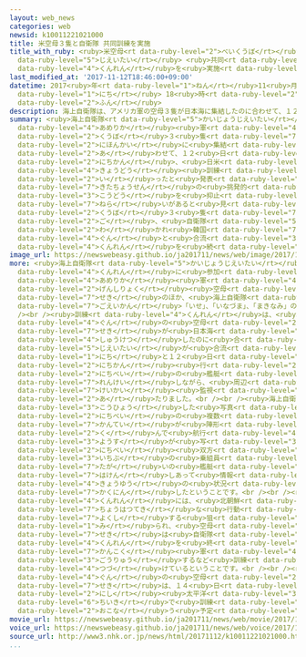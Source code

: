 ```yaml
---
layout: web_news
categories: web
newsid: k10011221021000
title: 米空母３隻と自衛隊 共同訓練を実施
title_with_ruby: <ruby>米空母<rt data-ruby-level="2">べいくうぼ</rt></ruby>３<ruby>隻<rt data-ruby-level="7">せき</rt></ruby>と<ruby>自衛隊<rt
  data-ruby-level="5">じえいたい</rt></ruby> <ruby>共同<rt data-ruby-level="4">きょうどう</rt></ruby><ruby>訓練<rt
  data-ruby-level="4">くんれん</rt></ruby>を<ruby>実施<rt data-ruby-level="7">じっし</rt></ruby>
last_modified_at: '2017-11-12T18:46:00+09:00'
datetime: 2017<ruby>年<rt data-ruby-level="1">ねん</rt></ruby>11<ruby>月<rt data-ruby-level="1">がつ</rt></ruby>12<ruby>日<rt
  data-ruby-level="1">にち</rt></ruby> 18<ruby>時<rt data-ruby-level="2">じ</rt></ruby>46<ruby>分<rt
  data-ruby-level="2">ふん</rt></ruby>
description: 海上自衛隊は、アメリカ軍の空母３隻が日本海に集結したのに合わせて、１２日までの２日間、日米共同訓練を行ったと発表しました。北朝鮮の挑発的な行動を抑止する狙いがあると見られ、空母３隻はその後、自衛隊と分かれ韓国軍と合流するなど訓練を続けています。
summary: <ruby>海上自衛隊<rt data-ruby-level="5">かいじょうじえいたい</rt></ruby>は、<ruby>アメリカ<rt
  data-ruby-level="4">あめりか</rt></ruby><ruby>軍<rt data-ruby-level="4">ぐん</rt></ruby>の<ruby>空母<rt
  data-ruby-level="2">くうぼ</rt></ruby>３<ruby>隻<rt data-ruby-level="7">せき</rt></ruby>が<ruby>日本海<rt
  data-ruby-level="2">にほんかい</rt></ruby>に<ruby>集結<rt data-ruby-level="4">しゅうけつ</rt></ruby>したのに<ruby>合<rt
  data-ruby-level="2">あ</rt></ruby>わせて、１２<ruby>日<rt data-ruby-level="1">にち</rt></ruby>までの２<ruby>日間<rt
  data-ruby-level="2">にちかん</rt></ruby>、<ruby>日米<rt data-ruby-level="2">にちべい</rt></ruby><ruby>共同<rt
  data-ruby-level="4">きょうどう</rt></ruby><ruby>訓練<rt data-ruby-level="4">くんれん</rt></ruby>を<ruby>行<rt
  data-ruby-level="2">い</rt></ruby>ったと<ruby>発表<rt data-ruby-level="3">はっぴょう</rt></ruby>しました。<ruby>北朝鮮<rt
  data-ruby-level="7">きたちょうせん</rt></ruby>の<ruby>挑発的<rt data-ruby-level="7">ちょうはつてき</rt></ruby>な<ruby>行動<rt
  data-ruby-level="3">こうどう</rt></ruby>を<ruby>抑止<rt data-ruby-level="7">よくし</rt></ruby>する<ruby>狙<rt
  data-ruby-level="7">ねら</rt></ruby>いがあると<ruby>見<rt data-ruby-level="1">み</rt></ruby>られ、<ruby>空母<rt
  data-ruby-level="2">くうぼ</rt></ruby>３<ruby>隻<rt data-ruby-level="7">せき</rt></ruby>はその<ruby>後<rt
  data-ruby-level="2">ご</rt></ruby>、<ruby>自衛隊<rt data-ruby-level="5">じえいたい</rt></ruby>と<ruby>分<rt
  data-ruby-level="2">わ</rt></ruby>かれ<ruby>韓国<rt data-ruby-level="7">かんこく</rt></ruby><ruby>軍<rt
  data-ruby-level="4">ぐん</rt></ruby>と<ruby>合流<rt data-ruby-level="3">ごうりゅう</rt></ruby>するなど<ruby>訓練<rt
  data-ruby-level="4">くんれん</rt></ruby>を<ruby>続<rt data-ruby-level="4">つづ</rt></ruby>けています。
image_url: https://newswebeasy.github.io/ja201711/news/web/image/2017/11/12/K10011221021_1711121807_1711121813_01_03.jpg
more: <ruby>海上自衛隊<rt data-ruby-level="5">かいじょうじえいたい</rt></ruby>によりますと、<ruby>訓練<rt
  data-ruby-level="4">くんれん</rt></ruby>に<ruby>参加<rt data-ruby-level="4">さんか</rt></ruby>したのは<ruby>アメリカ<rt
  data-ruby-level="4">あめりか</rt></ruby><ruby>軍<rt data-ruby-level="4">ぐん</rt></ruby>の<ruby>原子力<rt
  data-ruby-level="2">げんしりょく</rt></ruby><ruby>空母<rt data-ruby-level="2">くうぼ</rt></ruby>「ロナルド・レーガン」と「セオドア・ルーズベルト」、それに「ニミッツ」の３<ruby>隻<rt
  data-ruby-level="7">せき</rt></ruby>のほか、<ruby>海上自衛隊<rt data-ruby-level="5">かいじょうじえいたい</rt></ruby>の<ruby>護衛艦<rt
  data-ruby-level="7">ごえいかん</rt></ruby>「いせ」、「いなづま」、「まきなみ」の３<ruby>隻<rt data-ruby-level="7">せき</rt></ruby>などです。<br
  /><br /><ruby>訓練<rt data-ruby-level="4">くんれん</rt></ruby>は、<ruby>アメリカ<rt data-ruby-level="4">あめりか</rt></ruby><ruby>軍<rt
  data-ruby-level="4">ぐん</rt></ruby>の<ruby>空母<rt data-ruby-level="2">くうぼ</rt></ruby>３<ruby>隻<rt
  data-ruby-level="7">せき</rt></ruby>が<ruby>日本海<rt data-ruby-level="2">にほんかい</rt></ruby>に<ruby>集結<rt
  data-ruby-level="4">しゅうけつ</rt></ruby>したのに<ruby>合<rt data-ruby-level="2">あ</rt></ruby>わせて<ruby>自衛隊<rt
  data-ruby-level="5">じえいたい</rt></ruby>が<ruby>合流<rt data-ruby-level="3">ごうりゅう</rt></ruby>して１１<ruby>日<rt
  data-ruby-level="1">にち</rt></ruby>と１２<ruby>日<rt data-ruby-level="1">にち</rt></ruby>の２<ruby>日間<rt
  data-ruby-level="2">にちかん</rt></ruby><ruby>行<rt data-ruby-level="2">おこな</rt></ruby>われ、<ruby>日米<rt
  data-ruby-level="2">にちべい</rt></ruby>の<ruby>艦艇<rt data-ruby-level="7">かんてい</rt></ruby>がそれぞれ<ruby>連携<rt
  data-ruby-level="7">れんけい</rt></ruby>しながら、<ruby>周辺<rt data-ruby-level="4">しゅうへん</rt></ruby>の<ruby>警戒<rt
  data-ruby-level="7">けいかい</rt></ruby><ruby>監視<rt data-ruby-level="7">かんし</rt></ruby>などに<ruby>当<rt
  data-ruby-level="2">あ</rt></ruby>たりました。<br /><br /><ruby>海上自衛隊<rt data-ruby-level="5">かいじょうじえいたい</rt></ruby>が<ruby>公表<rt
  data-ruby-level="3">こうひょう</rt></ruby>した<ruby>写真<rt data-ruby-level="3">しゃしん</rt></ruby>には、<ruby>日米<rt
  data-ruby-level="2">にちべい</rt></ruby>の<ruby>複数<rt data-ruby-level="5">ふくすう</rt></ruby>の<ruby>艦艇<rt
  data-ruby-level="7">かんてい</rt></ruby>が<ruby>陣形<rt data-ruby-level="7">じんけい</rt></ruby>を<ruby>組<rt
  data-ruby-level="2">く</rt></ruby>んで<ruby>航行<rt data-ruby-level="4">こうこう</rt></ruby>している<ruby>様子<rt
  data-ruby-level="3">ようす</rt></ruby>が<ruby>写<rt data-ruby-level="3">うつ</rt></ruby>っていて、<ruby>日米<rt
  data-ruby-level="2">にちべい</rt></ruby><ruby>双方<rt data-ruby-level="7">そうほう</rt></ruby>の<ruby>一部<rt
  data-ruby-level="3">いちぶ</rt></ruby>の<ruby>乗組員<rt data-ruby-level="3">のりくみいん</rt></ruby>を<ruby>互<rt
  data-ruby-level="7">たが</rt></ruby>いの<ruby>艦艇<rt data-ruby-level="7">かんてい</rt></ruby>に<ruby>派遣<rt
  data-ruby-level="7">はけん</rt></ruby>しあって<ruby>情報<rt data-ruby-level="5">じょうほう</rt></ruby><ruby>共有<rt
  data-ruby-level="4">きょうゆう</rt></ruby>の<ruby>状況<rt data-ruby-level="7">じょうきょう</rt></ruby>などを<ruby>確認<rt
  data-ruby-level="7">かくにん</rt></ruby>したということです。<br /><br /><ruby>今回<rt data-ruby-level="2">こんかい</rt></ruby>の<ruby>訓練<rt
  data-ruby-level="4">くんれん</rt></ruby>には、<ruby>北朝鮮<rt data-ruby-level="7">きたちょうせん</rt></ruby>の<ruby>挑発的<rt
  data-ruby-level="7">ちょうはつてき</rt></ruby>な<ruby>行動<rt data-ruby-level="3">こうどう</rt></ruby>を<ruby>抑止<rt
  data-ruby-level="7">よくし</rt></ruby>する<ruby>狙<rt data-ruby-level="7">ねら</rt></ruby>いがあると<ruby>見<rt
  data-ruby-level="1">み</rt></ruby>られ、<ruby>空母<rt data-ruby-level="2">くうぼ</rt></ruby>３<ruby>隻<rt
  data-ruby-level="7">せき</rt></ruby>は<ruby>自衛隊<rt data-ruby-level="5">じえいたい</rt></ruby>との<ruby>訓練<rt
  data-ruby-level="4">くんれん</rt></ruby>を<ruby>終<rt data-ruby-level="3">お</rt></ruby>えたあと、<ruby>韓国<rt
  data-ruby-level="7">かんこく</rt></ruby><ruby>軍<rt data-ruby-level="4">ぐん</rt></ruby>と<ruby>合流<rt
  data-ruby-level="3">ごうりゅう</rt></ruby>するなど<ruby>訓練<rt data-ruby-level="4">くんれん</rt></ruby>を<ruby>続<rt
  data-ruby-level="4">つづ</rt></ruby>けているということです。<br /><br /><ruby>アメリカ<rt data-ruby-level="4">あめりか</rt></ruby><ruby>軍<rt
  data-ruby-level="4">ぐん</rt></ruby>の<ruby>空母<rt data-ruby-level="2">くうぼ</rt></ruby>３<ruby>隻<rt
  data-ruby-level="7">せき</rt></ruby>は、１４<ruby>日<rt data-ruby-level="1">にち</rt></ruby>まで<ruby>西<rt
  data-ruby-level="2">にし</rt></ruby><ruby>太平洋<rt data-ruby-level="3">たいへいよう</rt></ruby><ruby>地域<rt
  data-ruby-level="6">ちいき</rt></ruby>で<ruby>訓練<rt data-ruby-level="4">くんれん</rt></ruby>を<ruby>行<rt
  data-ruby-level="2">おこな</rt></ruby>う<ruby>予定<rt data-ruby-level="3">よてい</rt></ruby>です。
movie_url: https://newswebeasy.github.io/ja201711/news/web/movie/2017/11/12/k10011221021_201711121807_201711121813.mp4
voice_url: https://newswebeasy.github.io/ja201711/news/web/voice/2017/11/12/k10011221021_201711121807_201711121813.mp3
source_url: http://www3.nhk.or.jp/news/html/20171112/k10011221021000.html
...
```

